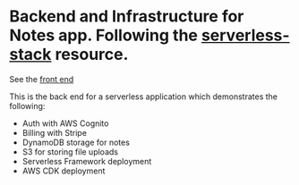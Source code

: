 # Backend and Infrastructure for Notes app. Following the [serverless-stack](https://serverless-stack.com/) resource.

See the [front end](https://github.com/KinnersleyM/notes-client/)

This is the back end for a serverless application which demonstrates the following:
- Auth with AWS Cognito
- Billing with Stripe
- DynamoDB storage for notes
- S3 for storing file uploads
- Serverless Framework deployment
- AWS CDK deployment
